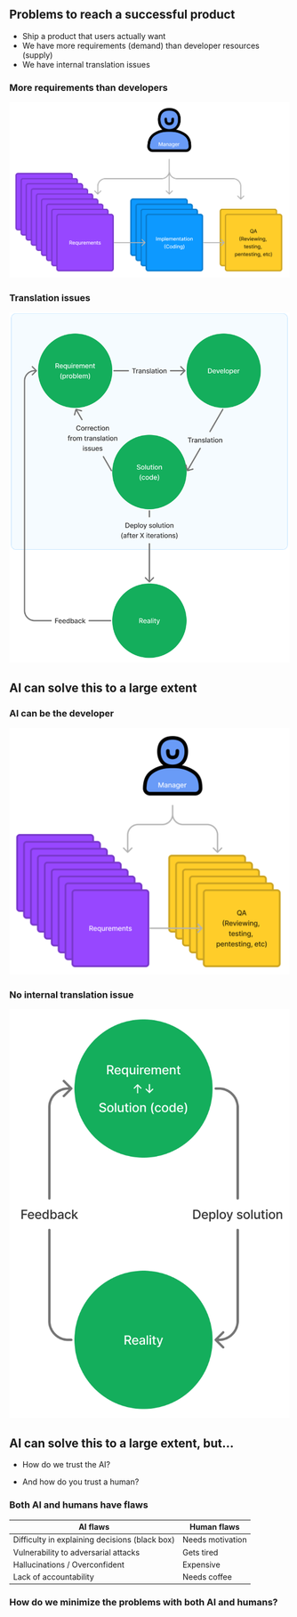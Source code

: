 ## Problems to reach a successful product

* Ship a product that users actually want
* We have more requirements (demand) than developer resources (supply)
* We have internal translation issues


### More requirements than developers

![More requirements than developers](/images/more-requirements-than-developers.png) <!-- .element: style="max-width: 65%" -->


### Translation issues

![Translation issues](/images/translation-issues.png) <!-- .element: style="max-width: 45%" -->



## AI can solve this to a large extent


### AI can be the developer

![No developer problem](/images/no-developer-problem.png) <!-- .element: style="max-width: 65%" -->


### No internal translation issue

![No internal translation issue](/images/no-translation-issue.png) <!-- .element: style="max-width: 40%" -->



## AI can solve this to a large extent, but...

* How do we trust the AI? <!-- .element: class="fragment" -->

* And how do you trust a human? <!-- .element: class="fragment" -->



### Both AI and humans have flaws

| AI flaws                                | Human flaws                          |
|-----------------------------------------|--------------------------------------|
| Difficulty in explaining decisions (black box) | Needs motivation              |
| Vulnerability to adversarial attacks    | Gets tired                           |
| Hallucinations / Overconfident          | Expensive                            |
| Lack of accountability                  | Needs coffee                         |
<!-- .element: style="font-size: 30px;" -->


### How do we minimize the problems with both AI and humans?
